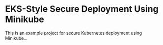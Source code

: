 # EKS-Style Secure Deployment Using Minikube

This is an example project for secure Kubernetes deployment using Minikube...